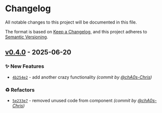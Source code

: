 # Changelog
All notable changes to this project will be documented in this file.

The format is based on [Keep a Changelog](https://keepachangelog.com/en/1.0.0/),
and this project adheres to [Semantic Versioning](https://semver.org/spec/v2.0.0.html).

## [v0.4.0] - 2025-06-20
### :sparkles: New Features
- [`4b254e2`](https://github.com/chA0s-Chris/github-release-workflow-demo/commit/4b254e2dad3b60468b6d21ee6fd54a781d343d83) - add another crazy functionality *(commit by [@chA0s-Chris](https://github.com/chA0s-Chris))*

### :recycle: Refactors
- [`5e233e7`](https://github.com/chA0s-Chris/github-release-workflow-demo/commit/5e233e7159348544bc9fc00077b56a66cc4dca51) - removed unused code from component *(commit by [@chA0s-Chris](https://github.com/chA0s-Chris))*

[v0.4.0]: https://github.com/chA0s-Chris/github-release-workflow-demo/compare/v0.3.0...v0.4.0
